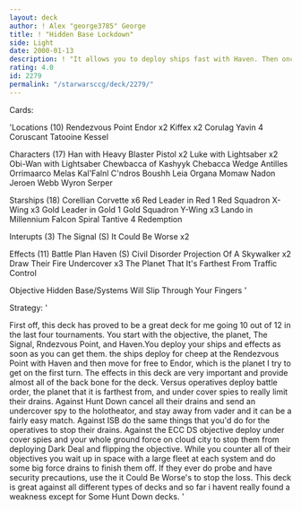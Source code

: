 ```yaml
---
layout: deck
author: ! Alex "george3785" George
title: ! "Hidden Base Lockdown"
side: Light
date: 2000-01-13
description: ! "It allows you to deploy ships fast with Haven. Then once you flip you set up big drains. You try to cancel most of opponbents force drains with undercover spies"
rating: 4.0
id: 2279
permalink: "/starwarsccg/deck/2279/"
---
```

Cards: 

'Locations (10)
Rendezvous Point
Endor x2
Kiffex x2
Corulag
Yavin 4
Coruscant
Tatooine
Kessel

Characters (17)
Han with Heavy Blaster Pistol x2
Luke with Lightsaber x2
Obi-Wan with Lightsaber
Chewbacca of Kashyyk
Chebacca
Wedge Antilles
Orrimaarco
Melas
Kal'Falnl C'ndros
Boushh
Leia Organa
Momaw Nadon
Jeroen Webb
Wyron Serper

Starships (18)
Corellian Corvette x6
Red Leader in Red 1
Red Squadron X-Wing x3
Gold Leader in Gold 1
Gold Squadron Y-Wing x3
Lando in Millennium Falcon
Spiral
Tantive 4
Redemption

Interupts (3)
The Signal (S)
It Could Be Worse x2

Effects (11)
Battle Plan
Haven (S)
Civil Disorder
Projection Of A Skywalker x2
Draw Their Fire
Undercover x3
The Planet That It's Farthest From
Traffic Control

Objective
Hidden Base/Systems Will Slip Through Your Fingers
'

Strategy: '

First off, this deck has proved to be a great deck for me going 10 out of 12 in the last four tournaments. You start with the objective, the planet, The Signal, Rndezvous Point, and Haven.You deploy your ships and effects as soon as you can get them. the ships deploy for cheep at the Rendezvous Point with Haven and then move for free to Endor, which is the planet I try to get on the first turn. The effects in this deck are very important and provide almost all of the back bone for the deck. Versus operatives deploy battle order, the planet that it is farthest from, and under cover spies to really limit their drains. Against Hunt Down cancel all their drains and send an undercover spy to the holotheator, and stay away from vader and it can be a fairly easy match. Against ISB do the same things that you'd do for the operatives to stop their drains.
Against the ECC DS objective deploy under cover spies and your whole ground force on cloud city to stop them from deploying Dark Deal and flipping the objective. While you counter all of their objectives you wait up in space with a large fleet at each system and do some big force drains to finish them off. If they ever do probe and have security precautions, use the it Could Be Worse's to stop the loss. This deck is great against all different types of decks and so far i havent really found a weakness except for Some Hunt Down decks. '
